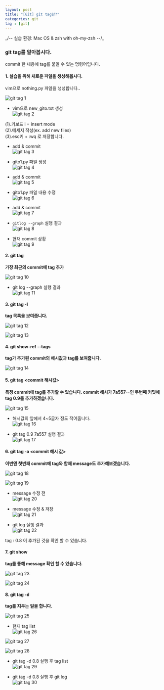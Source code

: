 ```yaml
---
layout: post
title: "[Git] git tag란?"
categories: git
tag : [git]
---
```

<div class="divider"></div>
_/-- 실습 환경: Mac OS & zsh with oh-my-zsh --/_
<div class="divider"></div>

### git tag를 알아봅시다. <br>

 commit 한 내용에 tag를 붙일 수 있는 명령어입니다.  <br>

#### 1. 실습을 위해 새로운 파일을 생성해봅시다. <br>

  vim으로 nothing.py 파일을 생성합니다..<br>

  ![git tag 1](https://krispedia.github.io/assets/images/git_tag_1.jpg)

  - vim으로 new_gito.txt 생성<br>
  ![git tag 2](https://krispedia.github.io/assets/images/git_tag_2.jpg)

(1).키보드 i = insert mode<br>
(2).메세지 작성(ex. add new files)<br>
(3).esc키 + :wq 로 저장합니다. <br>

  - add & commit<br>
  ![git tag 3](https://krispedia.github.io/assets/images/git_tag_3.jpg)

  - gito1.py 파일 생성<br>
  ![git tag 4](https://krispedia.github.io/assets/images/git_tag_4.jpg)

  - add & commit<br>
  ![git tag 5](https://krispedia.github.io/assets/images/git_tag_5.jpg)

  - gito1.py 파일 내용 수정<br>
  ![git tag 6](https://krispedia.github.io/assets/images/git_tag_6.jpg)

  - add & commit<br>
  ![git tag 7](https://krispedia.github.io/assets/images/git_tag_7.jpg)

  - `gitlog --graph` 실행 결과<br>
  ![git tag 8](https://krispedia.github.io/assets/images/git_tag_8.jpg)

  - 현재 commit 상황<br>
  ![git tag 9](https://krispedia.github.io/assets/images/git_tag_9.jpg)

#### 2. git tag <tag> <br>
  **가장 최근의 commit에 tag 추가**

  ![git tag 10](https://krispedia.github.io/assets/images/git_tag_10.jpg)

  - git log --graph 실행 결과<br>
  ![git tag 11](https://krispedia.github.io/assets/images/git_tag_11.jpg)

#### 3. git tag -l <br>
  **tag 목록을 보여줍니다.**

  ![git tag 12](https://krispedia.github.io/assets/images/git_tag_12.jpg)

  ![git tag 13](https://krispedia.github.io/assets/images/git_tag_13.jpg)

#### 4. git show-ref --tags <br>
  **tag가 추가된 commit의 해시값과 tag를 보여줍니다.**

  ![git tag 14](https://krispedia.github.io/assets/images/git_tag_14.jpg)

#### 5. git tag <tag> <commit 해시값>
  **특정 commit에 tag를 추가할 수 있습니다. commit 해시가 7a557--인 두번째 커밋에 tag 0.9를 추가하겠습니다.**

  ![git tag 15](https://krispedia.github.io/assets/images/git_tag_15.jpg)

  - 해시값의 앞에서 4~5글자 정도 적어줍니다.<br>
  ![git tag 16](https://krispedia.github.io/assets/images/git_tag_16.jpg)

  - git tag 0.9 7a557 실행 결과<br>
  ![git tag 17](https://krispedia.github.io/assets/images/git_tag_17.jpg)

#### 6. git tag -a <tag> <commit 해시 값>
  **이번엔 첫번째 commit에 tag와 함께 message도 추가해보겠습니다.**

  ![git tag 18](https://krispedia.github.io/assets/images/git_tag_18.jpg)

  ![git tag 19](https://krispedia.github.io/assets/images/git_tag_19.jpg)

  - message 수정 전<br>
  ![git tag 20](https://krispedia.github.io/assets/images/git_tag_20.jpg)

  - message 수정 & 저장<br>
  ![git tag 21](https://krispedia.github.io/assets/images/git_tag_21.jpg)

  - git log 실행 결과<br>
  ![git tag 22](https://krispedia.github.io/assets/images/git_tag_22.jpg)

  tag : 0.8 이 추가된 것을 확인 할 수 있습니다.<br>

#### 7. git show <tag>
  **tag를 통해 message 확인 할 수 있습니다.**

  ![git tag 23](https://krispedia.github.io/assets/images/git_tag_23.jpg)

  ![git tag 24](https://krispedia.github.io/assets/images/git_tag_24.jpg)

#### 8. git tag -d <tag>
  **tag를 지우는 일을 합니다.**

  ![git tag 25](https://krispedia.github.io/assets/images/git_tag_25.jpg)

  - 현재 tag list<br>
  ![git tag 26](https://krispedia.github.io/assets/images/git_tag_26.jpg)

  ![git tag 27](https://krispedia.github.io/assets/images/git_tag_27.jpg)

  ![git tag 28](https://krispedia.github.io/assets/images/git_tag_28.jpg)

  - git tag -d 0.8 실행 후 tag list<br>
  ![git tag 29](https://krispedia.github.io/assets/images/git_tag_29.jpg)

  - git tag -d 0.8 실행 후 git log<br>
  ![git tag 30](https://krispedia.github.io/assets/images/git_tag_30.jpg)